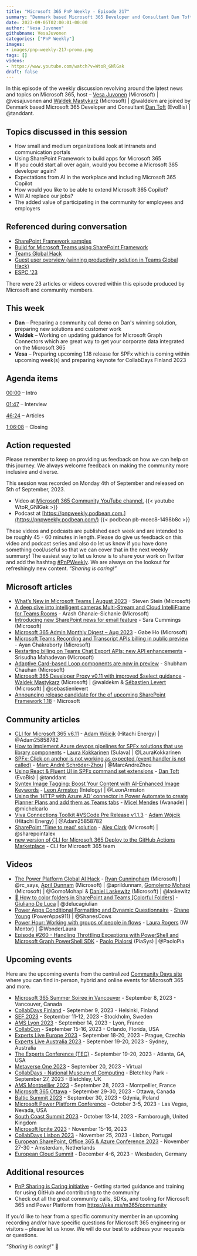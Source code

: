 ```yaml
---
title: "Microsoft 365 PnP Weekly - Episode 217"
summary: "Denmark based Microsoft 365 Developer and Consultant Dan Toft (EvoBis) joins Microsoft’s Vesa Juvonen and Waldek Mastykarz in a discussion on, plus 23 articles/videos."
date: 2023-09-05T02:00:01-00:00
author: "Vesa Juvonen"
githubname: VesaJuvonen
categories: ["PnP Weekly"]
images:
- images/pnp-weekly-217-promo.png
tags: []
videos:
- https://www.youtube.com/watch?v=WtoR_GNlGak
draft: false
---
```


In this episode of the weekly discussion revolving around the latest news and topics on Microsoft 365, host – [Vesa Juvonen](https://twitter.com/vesajuvonen) (Microsoft) | @vesajuvonen and [Waldek Mastykarz](https://twitter.com/waldekm) (Microsoft) | @waldekm are joined by Denmark based Microsoft 365 Developer and Consultant [Dan Toft](https://twitter.com/tanddant) (EvoBis) | @tanddant.

## Topics discussed in this session

* How small and medium organizations look at intranets and communication portals
* Using SharePoint Framework to build apps for Microsoft 365
* If you could start all over again, would you become a Microsoft 365 developer again?
* Expectations from AI in the workplace and including Microsoft 365 Copilot
* How would you like to be able to extend Microsoft 365 Copilot?
* Will AI replace our jobs?
* The added value of participating in the community for employees and employers

## Referenced during conversation

* [SharePoint Framework samples](https://adoption.microsoft.com/en-us/sample-solution-gallery/?keyword=&sort-by=creationDateTime-true&page=1&product=SharePoint)
* [Build for Microsoft Teams using SharePoint Framework](https://learn.microsoft.com/sharepoint/dev/spfx/build-for-teams-overview)
* [Teams Global Hack](https://aka.ms/htt)
* [Guest user overview (winning productivity solution in Teams Global Hack)](https://github.com/microsoft/hack-together-teams/issues/69)
* [ESPC '23](https://www.sharepointeurope.com/)

There were 23 articles or videos covered within this episode produced by Microsoft and community members.

## This week

* **Dan** – Preparing a community call demo on Dan's winning solution, preparing new solutions and customer work
* **Waldek** – Working on updating guidance for Microsoft Graph Connectors which are great way to get your corporate data integrated on the Microsoft 365
* **Vesa** – Preparing upcoming 1.18 release for SPFx which is coming within upcoming week(s) and preparing keynote for CollabDays Finland 2023

## Agenda items

[00:00](https://youtu.be/WtoR_GNlGak?t=0) – Intro

[01:47](https://youtu.be/WtoR_GNlGak?t=107) – Interview

[46:24](https://youtu.be/WtoR_GNlGak?t=2695) – Articles

[1:06:08](https://youtu.be/WtoR_GNlGak?t=3968) – Closing

## Action requested

Please remember to keep on providing us feedback on how we can help on this journey. We always welcome feedback on making the community more inclusive and diverse.

This session was recorded on Monday 4th of September and released on 5th of September, 2023.

*   Video at [Microsoft 365 Community YouTube channel.](https://aka.ms/m365pnp-videos)
    {{< youtube WtoR_GNlGak >}}
*   Podcast at [https://pnpweekly.podbean.com.](https://pnpweekly.podbean.com/)
    {{< podbean pb-mcec8-1498b8c >}}

These videos and podcasts are published each week and are intended to be roughly 45 - 60 minutes in length.  Please do give us feedback on this video and podcast series and also do let us know if you have done something cool/useful so that we can cover that in the next weekly summary! The easiest way to let us know is to share your work on Twitter and add the hashtag [#PnPWeekly](https://twitter.com/search?q=%23pnpweekly). We are always on the lookout for refreshingly new content. “_Sharing is caring!”_

## Microsoft articles

* [What’s New in Microsoft Teams | August 2023](https://techcommunity.microsoft.com/t5/microsoft-teams-blog/what-s-new-in-microsoft-teams-august-2023/ba-p/3914305) - Steven Stein (Microsoft)
* [A deep dive into intelligent cameras Multi-Stream and Cloud IntelliFrame for Teams Rooms](https://techcommunity.microsoft.com/t5/microsoft-teams-blog/a-deep-dive-into-intelligent-cameras-multi-stream-and-cloud/ba-p/3915387) - Arash Ghanaie-Sichanie (Microsoft)
* [Introducing new SharePoint news for email feature](https://techcommunity.microsoft.com/t5/microsoft-sharepoint-blog/introducing-new-sharepoint-news-for-email-feature/ba-p/3908715) - Sara Cummings (Microsoft)
* [Microsoft 365 Admin Monthly Digest – Aug 2023](https://techcommunity.microsoft.com/t5/microsoft-365-blog/microsoft-365-admin-monthly-digest-aug-2023/ba-p/3914306) - Gabe Ho (Microsoft)
* [Microsoft Teams Recording and Transcript APIs billing in public preview](https://devblogs.microsoft.com/microsoft365dev/microsoft-teams-recording-and-transcript-apis-billing-in-public-preview/) - Ayan Chakraborty (Microsoft)
* [Restarting billing on Teams Chat Export APIs; new API enhancements](https://devblogs.microsoft.com/microsoft365dev/restarting-billing-on-teams-chat-export-apis-new-api-enhancements/) - Srisudha Mahadevan (Microsoft)
* [Adaptive Card-based Loop components are now in preview](https://devblogs.microsoft.com/microsoft365dev/adaptive-card-based-loop-components-are-now-in-preview/) - Shubham Chauhan (Microsoft)
* [Microsoft 365 Developer Proxy v0.11 with improved $select guidance](https://devblogs.microsoft.com/microsoft365dev/microsoft-365-developer-proxy-v0-11-with-improved-select-guidance/) - [Waldek Mastykarz](https://twitter.com/waldekm) (Microsoft) | @waldekm & [Sébastien Levert](https://twitter.com/sebastienlevert) (Microsoft) | @sebastienlevert
* [Announcing release candidate for the of upcoming SharePoint Framework 1.18](https://twitter.com/SharePoint/status/1696953309960040469?s=20) - Microsoft

## Community articles

* [CLI for Microsoft 365 v6.11](https://pnp.github.io/blog/cli-for-microsoft-365/cli-for-microsoft-365-v6-11/) - [Adam Wójcik](https://twitter.com/Adam25858782) (Hitachi Energy) | @Adam25858782
* [How to implement Azure devops pipelines for SPFx solutions that use library components](https://laurakokkarinen.com/how-to-implement-azure-devops-pipelines-for-spfx-solutions-that-use-library-components/) - [Laura Kokkarinen](https://twitter.com/LauraKokkarinen) (Sulava) | @LauraKokkarinen
* [SPFx: Click on anchor is not working as expected (event handler is not called)](https://www.opa-365.blog/2023/08/spfx-click-on-anchor-is-not-working-as.html) - [Marc André Schröder-Zhou](https://twitter.com/MarcAndreZhou) | @MarcAndreZhou
* [Using React & Fluent UI in SPFx command set extensions](https://blog.dan-toft.dk/2023/08/react-fluent-ui-spfx-command-set-extensions/) - [Dan Toft](https://twitter.com/tanddant) (EvoBis) | @tanddant
* [Syntex Image Tagging: Boost Your Content with AI-Enhanced Image Keywords](https://www.leonarmston.com/2023/08/syntex-image-tagging-boost-your-content-with-ai-enhanced-image-keywords/) - [Leon Armston](https://twitter.com/LeonArmston) (Intelogy) | @LeonArmston
* [Using the ‘HTTP with Azure AD’ connector in Power Automate to create Planner Plans and add them as Teams tabs](https://michelcarlo.com/2023/09/01/using-the-http-with-azure-ad-connector-in-power-automate-to-create-planner-plans-and-add-them-as-teams-tabs/) - [Micel Mendes](https://twitter.com/michelcarlo) (Avanade) | @michelcarlo
* [Viva Connections Toolkit #VSCode Pre Release v1.1.3](https://twitter.com/Adam25858782/status/1698489049034461556?s=20) - [Adam Wójcik](https://twitter.com/Adam25858782) (Hitachi Energy) | @Adam25858782
* [SharePoint 'Time to read' solution](https://twitter.com/sharepointalex/status/1696917365185769908?s=20) - [Alex Clark](https://twitter.com/sharepointalex) (Microsoft) | @sharepointalex
* [new version of CLI for Microsoft 365 Deploy to the GitHub Actions Marketplace](https://twitter.com/climicrosoft365/status/1697335058321883496?s=20) - CLI for Microsoft 365 team

## Videos

* [The Power Platform Global AI Hack](https://www.youtube.com/watch?v=UKHmPlQ6KdA) - [Ryan Cunningham](https://twitter.com/rc_says) (Microsoft) | @rc_says, [April Dunnam](https://twitter.com/aprildunnam) (Microsoft) | @aprildunnam, [Gomolemo Mohapi](https://twitter.com/GomoMohapi) (Microsoft) | @GomoMohapi & [Daniel Laskewitz](https://twitter.com/laskewitz) (Microsoft) | @laskewitz
* [📂 How to color folders in SharePoint and Teams [Colorful Folders]](https://www.youtube.com/watch?v=wCN48_u2vC8) - [Giuliano De Luca](https://twitter.com/DeLucaGiulian) | @delucagiulian
* [Power Apps Conditional Formatting and Dynamic Questionnaire](https://www.youtube.com/watch?v=kELpYoc-764) - [Shane Young](https://twitter.com/ShanesCows) (PowerApps911) | @ShanesCows
* [Power Hour: Working with groups of people in flows](https://www.youtube.com/watch?v=-O7ivOuGwbE) - [Laura Rogers](https://twitter.com/WonderLaura) (IW Mentor) | @WonderLaura
* [Episode #260 - Handling Throttling Exceptions with PowerShell and Microsoft Graph PowerShell SDK](https://www.youtube.com/watch?v=EE6QbNDLw5I) - [Paolo Pialorsi](https://twitter.com/PaoloPia) (PiaSys) | @PaoloPia

## Upcoming events

Here are the upcoming events from the centralized [Community Days site](https://communitydays.org/events?when=upcoming) where you can find in-person, hybrid and online events for Microsoft 365 and more.

* [Microsoft 365 Summer Soiree in Vancouver](https://www.communitydays.org/event/2023-09-07/microsoft-365-summer-soiree-in-vancourver) - September 8, 2023 - Vancouver, Canada
* [CollabDays Finland](https://www.collabdays.org/2023-finland/) - September 9, 2023 - Helsinki, Finland
* [SEF 2023](https://www.communitydays.org/event/2023-09-11/sef-2023) - September 11-12, 2023 - Stockholm, Sweden
* [AMS Lyon 2023](https://www.communitydays.org/event/2023-09-14/ams-lyon-2023) - September 14, 2023 - Lyon, France
* [CollabCon](https://www.communitydays.org/event/2023-09-15/collabcon) - September 15-16, 2023 - Orlando, Florida, USA
* [Experts Live Europe 2023](https://www.communitydays.org/event/2023-09-18/experts-live-europe-2023) - September 18-20, 2023 - Prague, Czechia
* [Experts Live Australia 2023](https://www.communitydays.org/event/2023-09-19/expertlive-australia-2023) - September 19-20, 2023 - Sydney, Australia
* [The Experts Conference (TEC)](https://www.communitydays.org/event/2023-09-19/the-experts-conference-2023) - September 19-20, 2023 - Atlanta, GA, USA
* [Metaverse One 2023](https://www.communitydays.org/event/2023-09-20/metaverse-one-2023) - September 20, 2023 - Virtual
* [CollabDays - National Museum of Computing](https://www.communitydays.org/event/2023-09-27/collabdays-national-museum-of-computing-bletchley-park) - Bletchley Park - September 27, 2023 - Bletchley, UK
* [AMS Montpellier 2023](https://www.communitydays.org/event/2023-09-28/ams-montpellier-2023) - September 28, 2023 - Montpellier, France
* [Microsoft 365 Ottawa](https://www.communitydays.org/event/2023-09-29/microsoft-365-ottawa) - September 29-30, 2023 - Ottawa, Canada
* [Baltic Summit 2023](https://www.communitydays.org/event/2023-09-30/baltic-summit-2023) - September 30, 2023 - Gdynia, Poland
* [Microsoft Power Platform Conference](https://powerplatformconf.com/) - October 3-5, 2023 - Las Vegas, Nevada, USA
* [South Coast Summit 2023](https://www.southcoastsummit.com/) - October 13-14, 2023 - Farnborough, United Kingdom
* [Microsoft Ignite 2023](https://ignite.microsoft.com/) - November 15-16, 2023
* [CollabDays Lisbon 2023](https://www.collabdays.org/2023-lisbon/) - November 25, 2023 - Lisbon, Portugal
* [European SharePoint, Office 365 & Azure Conference 2023](https://www.sharepointeurope.com/) - November 27-30 - Amsterdam, Netherlands
* [European Cloud Summit](https://www.cloudsummit.eu/) - December 4-6, 2023 - Wiesbaden, Germany

## Additional resources

* [PnP Sharing is Caring initiative](https://aka.ms/sharing-is-caring) - Getting started guidance and training for using GitHub and contributing to the community
* Check out all the great community calls, SDKs, and tooling for Microsoft 365 and Power Platform from <https://aka.ms/m365/community>

If you’d like to hear from a specific community member in an upcoming recording and/or have specific questions for Microsoft 365 engineering or visitors – please let us know. We will do our best to address your requests or questions.

_"Sharing is caring!"_ 🧡
